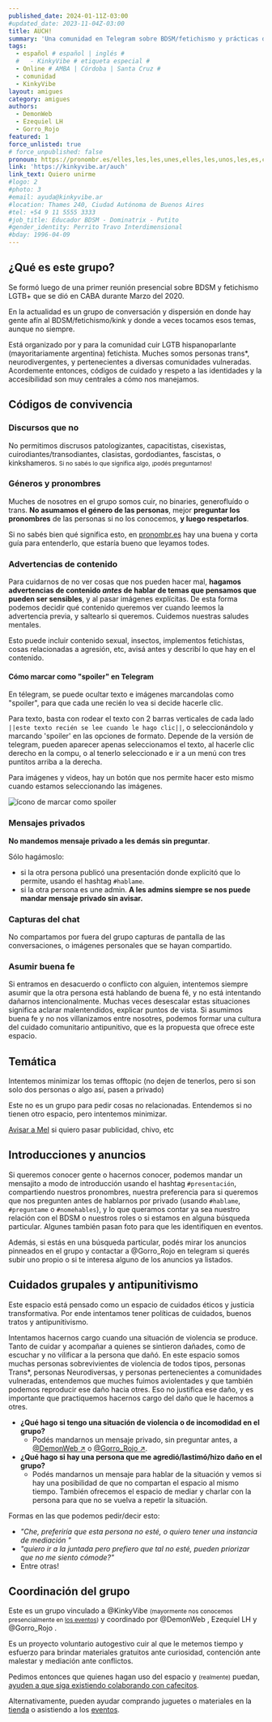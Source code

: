 ```yaml
---
published_date: 2024-01-11Z-03:00
#updated_date: 2023-11-04Z-03:00
title: AUCH!
summary: 'Una comunidad en Telegram sobre BDSM/fetichismo y prácticas disidentes. Reglas, información, y códigos de convivencia que manejamos.'
tags:
  - español # español | inglés #
  #   - KinkyVibe # etiqueta especial #
  - Online # AMBA | Córdoba | Santa Cruz #
  - comunidad
  - KinkyVibe
layout: amigues
category: amigues
authors:
  - DemonWeb
  - Ezequiel LH
  - Gorro_Rojo
featured: 1
force_unlisted: true
# force_unpublished: false
pronoun: https://pronombr.es/elles,les,les,unes,elles,les,unos,les,es,co,
link: 'https://kinkyvibe.ar/auch'
link_text: Quiero unirme
#logo: 2
#photo: 3
#email: ayuda@kinkyvibe.ar
#location: Thames 240, Ciudad Autónoma de Buenos Aires
#tel: +54 9 11 5555 3333
#job_title: Educador BDSM - Dominatrix - Putito
#gender_identity: Perrito Travo Interdimensional
#bday: 1996-04-09
---
```


<script>
  import spoiler from './media/AUCH/spoiler.png'
</script>

## ¿Qué es este grupo?

Se formó luego de una primer reunión presencial sobre BDSM y fetichismo LGTB+ que se dió en CABA durante Marzo del 2020.

En la actualidad es un grupo de conversación y dispersión en donde hay gente afín al BDSM/fetichismo/kink y donde a veces tocamos esos temas, aunque no siempre.

Está organizado por y para la comunidad cuir LGTB hispanoparlante (mayoritariamente argentina) fetichista. Muches somos personas trans\*, neurodivergentes, y pertenecientes a diversas comunidades vulneradas. Acordemente entonces, códigos de cuidado y respeto a las identidades y la accesibilidad son muy centrales a cómo nos manejamos.

## Códigos de convivencia

### Discursos que no

No permitimos discrusos patologizantes, capacitistas, cisexistas, cuirodiantes/transodiantes, clasistas, gordodiantes, fascistas, o kinkshameros. <small>Si no sabés lo que significa algo, ¡podés preguntarnos!</small>

### Géneros y pronombres

Muches de nosotres en el grupo somos cuir, no binaries, generofluído o trans. **No asumamos el género de las personas**, mejor **preguntar los pronombres** de las personas si no los conocemos, **y luego respetarlos**.

Si no sabés bien qué significa esto, en [pronombr.es](https://pronombr.es) hay una buena y corta guía para entenderlo, que estaría bueno que leyamos todes.

### Advertencias de contenido

Para cuidarnos de no ver cosas que nos pueden hacer mal, **hagamos advertencias de contenido _antes_ de hablar de temas que pensamos que pueden ser sensibles**, y al pasar imágenes explícitas. De esta forma podemos decidir qué contenido queremos ver cuando leemos la advertencia previa, y saltearlo si queremos. Cuidemos nuestras saludes mentales. 

Esto puede incluir contenido sexual, insectos, implementos fetichistas, cosas relacionadas a agresión, etc, avisá antes y describí lo que hay en el contenido. 

#### Cómo marcar como "spoiler" en Telegram

En télegram, se puede ocultar texto e imágenes marcandolas como "spoiler", para que cada une recién lo vea si decide hacerle clic. 

Para texto, basta con rodear el texto con 2 barras verticales de cada lado `||este texto recién se lee cuando le hago clic||`, o seleccionándolo y marcando 'spoiler' en las opciones de formato. Depende de la versión de telegram, pueden aparecer apenas seleccionamos el texto, al hacerle clic derecho en la compu, o al tenerlo seleccionado e ir a un menú con tres puntitos arriba a la derecha.

Para imágenes y videos, hay un botón que nos permite hacer esto mismo cuando estamos seleccionando las imágenes. 

![ícono de marcar como spoiler]({spoiler})

### Mensajes privados

**No mandemos mensaje privado a les demás sin preguntar**.

Sólo hagámoslo:

- si la otra persona publicó una presentación donde explicitó que lo permite, usando el hashtag `#hablame`.
- si la otra persona es une admin. **A les admins siempre se nos puede mandar mensaje privado sin avisar.**

### Capturas del chat

No compartamos por fuera del grupo capturas de pantalla de las conversaciones, o imágenes personales que se hayan compartido.

### Asumir buena fe

Si entramos en desacuerdo o conflicto con alguien, intentemos siempre asumir que la otra persona está hablando de buena fé, y no está intentando dañarnos intencionalmente. Muchas veces desescalar estas situaciones significa aclarar malentendidos, explicar puntos de vista. Si asumimos buena fe y no nos villanizamos entre nosotres, podemos formar una cultura del cuidado comunitario antipunitivo, que es la propuesta que ofrece este espacio.

## Temática

Intentemos minimizar los temas offtopic (no dejen de tenerlos, pero si son solo dos personas o algo así, pasen a privado)

Este no es un grupo para pedir cosas no relacionadas. Entendemos si no tienen otro espacio, pero intentemos minimizar.

[Avisar a Mel](http://t.me/DemonWeb) si quiero pasar publicidad, chivo, etc

## Introducciones y anuncios

Si queremos conocer gente o hacernos conocer, podemos mandar un mensajito a modo de introducción usando el hashtag `#presentación`, compartiendo nuestros pronombres, nuestra preferencia para si queremos que nos pregunten antes de hablarnos por privado (usando `#hablame`, `#preguntame` o `#nomehables`), y lo que queramos contar ya sea nuestro relación con el BDSM o nuestros roles o si estamos en alguna búsqueda particular. Algunes también pasan foto para que les identifiquen en eventos.

Además, si estás en una búsqueda particular, podés mirar los anuncios pinneados en el grupo y contactar a @Gorro_Rojo en telegram si querés subir uno propio o si te interesa alguno de los anuncios ya listados.

## Cuidados grupales y antipunitivismo

Este espacio está pensado como un espacio de cuidados éticos y justicia transformativa. Por ende intentamos tener políticas de cuidados, buenos tratos y antipunitivismo.

Intentamos hacernos cargo cuando una situación de violencia se produce. Tanto de cuidar y acompañar a quienes se sintieron dañades, como de escuchar y no vilificar a la persona que dañó. En este espacio somos muchas personas sobrevivientes de violencia de todos tipos, personas Trans\*, personas Neurodiversas, y personas pertenecientes a comunidades vulneradas, entendemos que muches fuimos aviolentades y que también podemos reproducir ese daño hacia otres. Eso no justifica ese daño, y es importante que practiquemos hacernos cargo del daño que le hacemos a otres.

- **¿Qué hago si tengo una situación de violencia o de incomodidad en el grupo?**  
  - Podés mandarnos un mensaje privado, sin preguntar antes, a [\@DemonWeb ↗️](https://t.me/DemonWeb) o [\@Gorro_Rojo ↗️](https://t.me/Gorro_Rojo).
- **¿Qué hago si hay una persona que me agredió/lastimó/hizo daño en el grupo?**  
  - Podés mandarnos un mensaje para hablar de la situación y vemos si hay una posibilidad de que no compartan el espacio al mismo tiempo. También ofrecemos el espacio de mediar y charlar con la persona para que no se vuelva a repetir la situación.

Formas en las que podemos pedir/decir esto:

- _"Che, preferiría que esta persona no esté, o quiero tener una instancia de mediación "_
- _"quiero ir a la juntada pero prefiero que tal no esté, pueden priorizar que no me siento cómode?"_
- Entre otras!

## Coordinación del grupo

Este es un grupo vinculado a @KinkyVibe <small>(mayormente nos conocemos presencialmente en <a href="/calendario?tags=KinkyVibe">los eventos</a>)</small> y coordinado por @DemonWeb , Ezequiel LH y @Gorro_Rojo .

Es un proyecto voluntario autogestivo cuir al que le metemos tiempo y esfuerzo para brindar materiales gratuitos ante curiosidad, contención ante malestar y mediación ante conflictos.

Pedimos entonces que quienes hagan uso del espacio y <small>(realmente)</small> puedan, [ayuden a que siga existiendo colaborando con cafecitos](https://cafecito.app/kinkyvibe).

Alternativamente, pueden ayudar comprando juguetes o materiales en la [tienda](https://tienda.kinkyvibe.ar) o asistiendo a los [eventos](/calendario?tags=KinkyVibe).

<!-- - [Canal de télegram con eventos y materiales](https://t.me/BDSMtextos) -->
